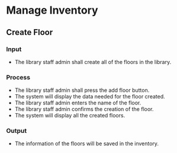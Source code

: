 # Manage Inventory
## Create Floor
### Input
- The library staff admin shall create all of the floors in the library.
### Process
- The library staff admin shall press the add floor button.
-	The system will display the data needed for the floor created.
-	The library staff admin enters the name of the floor.
-	The library staff admin confirms the creation of the floor.
-	The system will display all the created floors.
### Output 
- The information of the floors will be saved in the inventory.
